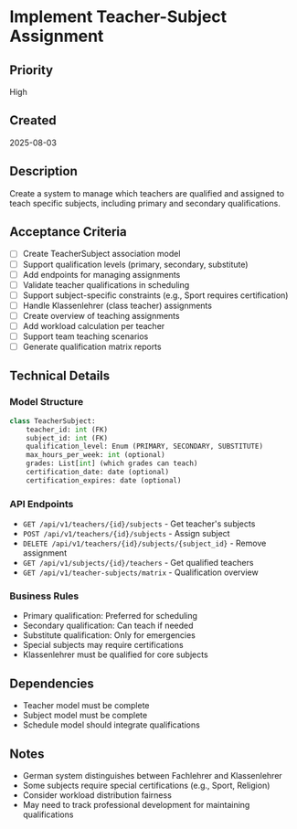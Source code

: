 # Implement Teacher-Subject Assignment

## Priority
High

## Created
2025-08-03

## Description
Create a system to manage which teachers are qualified and assigned to teach specific subjects, including primary and secondary qualifications.

## Acceptance Criteria
- [ ] Create TeacherSubject association model
- [ ] Support qualification levels (primary, secondary, substitute)
- [ ] Add endpoints for managing assignments
- [ ] Validate teacher qualifications in scheduling
- [ ] Support subject-specific constraints (e.g., Sport requires certification)
- [ ] Handle Klassenlehrer (class teacher) assignments
- [ ] Create overview of teaching assignments
- [ ] Add workload calculation per teacher
- [ ] Support team teaching scenarios
- [ ] Generate qualification matrix reports

## Technical Details
### Model Structure
```python
class TeacherSubject:
    teacher_id: int (FK)
    subject_id: int (FK)
    qualification_level: Enum (PRIMARY, SECONDARY, SUBSTITUTE)
    max_hours_per_week: int (optional)
    grades: List[int] (which grades can teach)
    certification_date: date (optional)
    certification_expires: date (optional)
```

### API Endpoints
- `GET /api/v1/teachers/{id}/subjects` - Get teacher's subjects
- `POST /api/v1/teachers/{id}/subjects` - Assign subject
- `DELETE /api/v1/teachers/{id}/subjects/{subject_id}` - Remove assignment
- `GET /api/v1/subjects/{id}/teachers` - Get qualified teachers
- `GET /api/v1/teacher-subjects/matrix` - Qualification overview

### Business Rules
- Primary qualification: Preferred for scheduling
- Secondary qualification: Can teach if needed
- Substitute qualification: Only for emergencies
- Special subjects may require certifications
- Klassenlehrer must be qualified for core subjects

## Dependencies
- Teacher model must be complete
- Subject model must be complete
- Schedule model should integrate qualifications

## Notes
- German system distinguishes between Fachlehrer and Klassenlehrer
- Some subjects require special certifications (e.g., Sport, Religion)
- Consider workload distribution fairness
- May need to track professional development for maintaining qualifications
